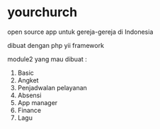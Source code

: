 yourchurch
==========

open source app untuk gereja-gereja di Indonesia

dibuat dengan php yii framework

module2 yang mau dibuat : 
1. Basic
2. Angket
3. Penjadwalan pelayanan
4. Absensi
5. App manager
6. Finance
7. Lagu
